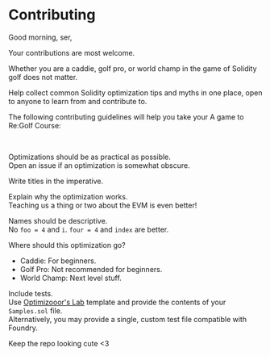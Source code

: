 # Contributing

Good morning, ser,

Your contributions are most welcome.

Whether you are a caddie, golf pro, or world champ in the game of Solidity golf does not matter.

Help collect common Solidity optimization tips and myths in one place, open to anyone to learn from and contribute to.

The following contributing guidelines will help you take your A game to Re:Golf Course:

<br>

Optimizations should be as practical as possible.
<br>
Open an issue if an optimization is somewhat obscure.

Write titles in the imperative.

Explain why the optimization works.
<br>
Teaching us a thing or two about the EVM is even better!

Names should be descriptive.
<br>
No `foo = 4` and `i`. `four = 4` and `index` are better.

Where should this optimization go?
- Caddie: For beginners.
- Golf Pro: Not recommended for beginners.
- World Champ: Next level stuff.

Include tests.
<br>
Use [Optimizooor's Lab](https://github.com/ZeroEkkusu/optimizooors-lab) template and provide the contents of your `Samples.sol` file.
<br>
Alternatively, you may provide a single, custom test file compatible with Foundry.

Keep the repo looking cute \<3